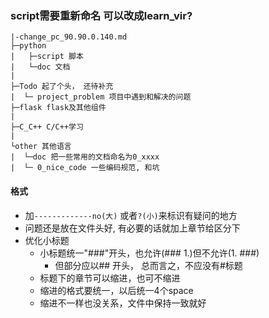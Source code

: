 ### script需要重新命名 可以改成learn_vir?
```
|-change_pc_90.90.0.140.md
├─python
|   ├─script 脚本
|   └─doc 文档
|     
├─Todo 起了个头， 还待补充
|  └─ project_problem 项目中遇到和解决的问题
├─flask flask及其他组件
|   
├─C_C++ C/C++学习
| 
└other 其他语言
|  └─doc 把一些常用的文档命名为0_xxxx
|  └─ 0_nice_code 一些编码规范, 和坑
```
#### 格式
- 加`-------------no(大)` 或者`?(小)`来标识有疑问的地方 
- 问题还是放在文件头好, 有必要的话就加上章节给区分下
- 优化小标题
    - 小标题统一"###"开头，也允许(### 1.)但不允许(1. ###)
      - 但部分应以## 开头， 总而言之，不应没有#标题
    - 标题下的章节可以缩进，也可不缩进
    - 缩进的格式要统一，以后统一4个space
    - 缩进不一样也没关系，文件中保持一致就好
